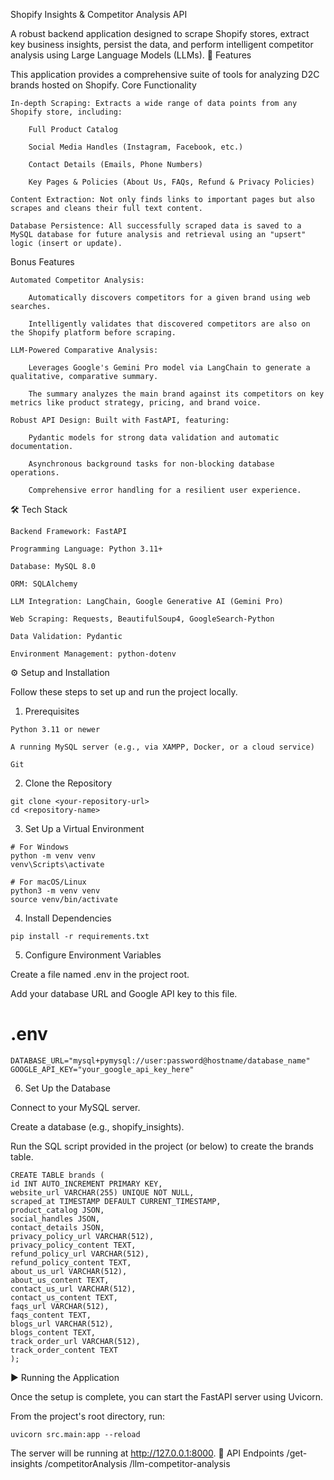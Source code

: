Shopify Insights & Competitor Analysis API

A robust backend application designed to scrape Shopify stores, extract key business insights, persist the data, and perform intelligent competitor analysis using Large Language Models (LLMs).
🚀 Features

This application provides a comprehensive suite of tools for analyzing D2C brands hosted on Shopify.
Core Functionality

    In-depth Scraping: Extracts a wide range of data points from any Shopify store, including:

        Full Product Catalog

        Social Media Handles (Instagram, Facebook, etc.)

        Contact Details (Emails, Phone Numbers)

        Key Pages & Policies (About Us, FAQs, Refund & Privacy Policies)

    Content Extraction: Not only finds links to important pages but also scrapes and cleans their full text content.

    Database Persistence: All successfully scraped data is saved to a MySQL database for future analysis and retrieval using an "upsert" logic (insert or update).

Bonus Features

    Automated Competitor Analysis:

        Automatically discovers competitors for a given brand using web searches.

        Intelligently validates that discovered competitors are also on the Shopify platform before scraping.

    LLM-Powered Comparative Analysis:

        Leverages Google's Gemini Pro model via LangChain to generate a qualitative, comparative summary.

        The summary analyzes the main brand against its competitors on key metrics like product strategy, pricing, and brand voice.

    Robust API Design: Built with FastAPI, featuring:

        Pydantic models for strong data validation and automatic documentation.

        Asynchronous background tasks for non-blocking database operations.

        Comprehensive error handling for a resilient user experience.

🛠️ Tech Stack

    Backend Framework: FastAPI

    Programming Language: Python 3.11+

    Database: MySQL 8.0

    ORM: SQLAlchemy

    LLM Integration: LangChain, Google Generative AI (Gemini Pro)

    Web Scraping: Requests, BeautifulSoup4, GoogleSearch-Python

    Data Validation: Pydantic

    Environment Management: python-dotenv


⚙️ Setup and Installation

Follow these steps to set up and run the project locally.
  1. Prerequisites

    Python 3.11 or newer

    A running MySQL server (e.g., via XAMPP, Docker, or a cloud service)

    Git

  2. Clone the Repository

    git clone <your-repository-url>
    cd <repository-name>

  3. Set Up a Virtual Environment

    # For Windows
    python -m venv venv
    venv\Scripts\activate

    # For macOS/Linux
    python3 -m venv venv
    source venv/bin/activate

  4. Install Dependencies

    pip install -r requirements.txt

  5. Configure Environment Variables

  Create a file named .env in the project root.

  Add your database URL and Google API key to this file.

  # .env
    DATABASE_URL="mysql+pymysql://user:password@hostname/database_name"
    GOOGLE_API_KEY="your_google_api_key_here"

  6. Set Up the Database

  Connect to your MySQL server.

  Create a database (e.g., shopify_insights).

  Run the SQL script provided in the project (or below) to create the brands table.

    CREATE TABLE brands (
    id INT AUTO_INCREMENT PRIMARY KEY,
    website_url VARCHAR(255) UNIQUE NOT NULL,
    scraped_at TIMESTAMP DEFAULT CURRENT_TIMESTAMP,
    product_catalog JSON,
    social_handles JSON,
    contact_details JSON,
    privacy_policy_url VARCHAR(512),
    privacy_policy_content TEXT,
    refund_policy_url VARCHAR(512),
    refund_policy_content TEXT,
    about_us_url VARCHAR(512),
    about_us_content TEXT,
    contact_us_url VARCHAR(512),
    contact_us_content TEXT,
    faqs_url VARCHAR(512),
    faqs_content TEXT,
    blogs_url VARCHAR(512),
    blogs_content TEXT,
    track_order_url VARCHAR(512),
    track_order_content TEXT
    );

▶️ Running the Application

Once the setup is complete, you can start the FastAPI server using Uvicorn.

From the project's root directory, run:

    uvicorn src.main:app --reload

The server will be running at http://127.0.0.1:8000.
📖 API Endpoints
/get-insights
/competitorAnalysis
/llm-competitor-analysis
